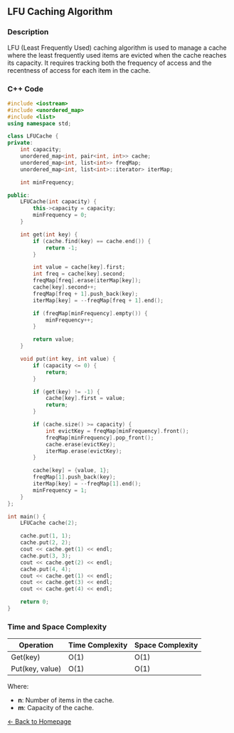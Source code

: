 ## LFU Caching Algorithm

### Description
LFU (Least Frequently Used) caching algorithm is used to manage a cache where the least frequently used items are evicted when the cache reaches its capacity. It requires tracking both the frequency of access and the recentness of access for each item in the cache.

### C++ Code

```cpp
#include <iostream>
#include <unordered_map>
#include <list>
using namespace std;

class LFUCache {
private:
    int capacity;
    unordered_map<int, pair<int, int>> cache;
    unordered_map<int, list<int>> freqMap;
    unordered_map<int, list<int>::iterator> iterMap;

    int minFrequency;

public:
    LFUCache(int capacity) {
        this->capacity = capacity;
        minFrequency = 0;
    }

    int get(int key) {
        if (cache.find(key) == cache.end()) {
            return -1;
        }

        int value = cache[key].first;
        int freq = cache[key].second;
        freqMap[freq].erase(iterMap[key]);
        cache[key].second++;
        freqMap[freq + 1].push_back(key);
        iterMap[key] = --freqMap[freq + 1].end();

        if (freqMap[minFrequency].empty()) {
            minFrequency++;
        }

        return value;
    }

    void put(int key, int value) {
        if (capacity <= 0) {
            return;
        }

        if (get(key) != -1) {
            cache[key].first = value;
            return;
        }

        if (cache.size() >= capacity) {
            int evictKey = freqMap[minFrequency].front();
            freqMap[minFrequency].pop_front();
            cache.erase(evictKey);
            iterMap.erase(evictKey);
        }

        cache[key] = {value, 1};
        freqMap[1].push_back(key);
        iterMap[key] = --freqMap[1].end();
        minFrequency = 1;
    }
};

int main() {
    LFUCache cache(2);

    cache.put(1, 1);
    cache.put(2, 2);
    cout << cache.get(1) << endl;
    cache.put(3, 3);
    cout << cache.get(2) << endl;
    cache.put(4, 4);
    cout << cache.get(1) << endl;
    cout << cache.get(3) << endl;
    cout << cache.get(4) << endl;

    return 0;
}
```
### Time and Space Complexity

| Operation               | Time Complexity                  | Space Complexity         |
|-------------------------|----------------------------------|--------------------------|
| Get(key)                | O(1)                             | O(1)                     |
| Put(key, value)         | O(1)                             | O(1)                     |

Where:
- **n**: Number of items in the cache.
- **m**: Capacity of the cache.

[← Back to Homepage](https://mehwishferoz.github.io/#11--content-delivery-networks-cdn)